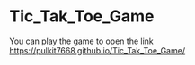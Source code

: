 # Tic_Tak_Toe_Game
You can play the game to open the link
https://pulkit7668.github.io/Tic_Tak_Toe_Game/
